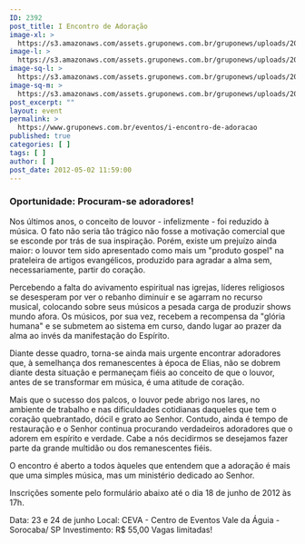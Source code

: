 ```yaml
---
ID: 2392
post_title: I Encontro de Adoração
image-xl: >
  https://s3.amazonaws.com/assets.gruponews.com.br/gruponews/uploads/2012/05/banner_adoracao2012.jpg
image-l: >
  https://s3.amazonaws.com/assets.gruponews.com.br/gruponews/uploads/2012/05/banner_adoracao2012.jpg
image-sq-l: >
  https://s3.amazonaws.com/assets.gruponews.com.br/gruponews/uploads/2012/05/banner_adoracao2012.jpg
image-sq-m: >
  https://s3.amazonaws.com/assets.gruponews.com.br/gruponews/uploads/2012/05/banner_adoracao2012-720x320.jpg
post_excerpt: ""
layout: event
permalink: >
  https://www.gruponews.com.br/eventos/i-encontro-de-adoracao
published: true
categories: [ ]
tags: [ ]
author: [ ]
post_date: 2012-05-02 11:59:00
---
```

<h3>Oportunidade: Procuram-se adoradores!</h3>
Nos últimos anos, o conceito de louvor - infelizmente - foi reduzido à música. O fato não seria tão trágico não fosse a motivação comercial que se esconde por trás de sua inspiração. Porém, existe um prejuízo ainda maior: o louvor tem sido apresentado como mais um "produto gospel" na prateleira de artigos evangélicos, produzido para agradar a alma sem, necessariamente, partir do coração.

Percebendo a falta do avivamento espiritual nas igrejas, líderes religiosos se desesperam por ver o rebanho diminuir e se agarram no recurso musical, colocando sobre seus músicos a pesada carga de produzir shows mundo afora. Os músicos, por sua vez, recebem a recompensa da "glória humana" e se submetem ao sistema em curso, dando lugar ao prazer da alma ao invés da manifestação do Espírito.

Diante desse quadro, torna-se ainda mais urgente encontrar adoradores que, à semelhança dos remanescentes à época de Elias, não se dobrem diante desta situação e permaneçam fiéis ao conceito de que o louvor, antes de se transformar em música, é uma atitude de coração.

Mais que o sucesso dos palcos, o louvor pede abrigo nos lares, no ambiente de trabalho e nas dificuldades cotidianas daqueles que tem o coração quebrantado, dócil e grato ao Senhor. Contudo, ainda é tempo de restauração e o Senhor continua procurando verdadeiros adoradores que o adorem em espírito e verdade. Cabe a nós decidirmos se desejamos fazer parte da grande multidão ou dos remanescentes fiéis.

O encontro é aberto a todos àqueles que entendem que a adoração é mais que uma simples música, mas um ministério dedicado ao Senhor.

Inscrições somente pelo formulário abaixo até o dia 18 de junho de 2012 às 17h.

Data: 23 e 24 de junho
Local: CEVA - Centro de Eventos Vale da Águia - Sorocaba/ SP
Investimento: R$ 55,00
Vagas limitadas!